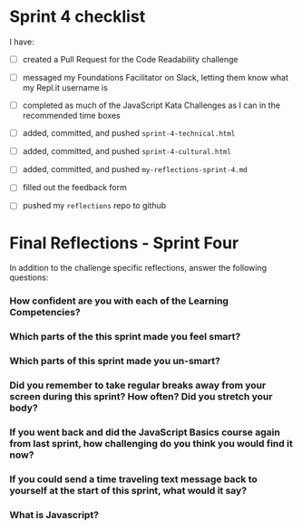 # Sprint 4 checklist

I have:
- [ ] created a Pull Request for the Code Readability challenge
- [ ] messaged my Foundations Facilitator on Slack, letting them know what my Repl.it username is
- [ ] completed as much of the JavaScript Kata Challenges as I can in the recommended time boxes
- [ ] added, committed, and pushed `sprint-4-technical.html` 
- [ ] added, committed, and pushed `sprint-4-cultural.html` 
- [ ] added, committed, and pushed `my-reflections-sprint-4.md`
- [ ] filled out the feedback form
- [ ] pushed my `reflections` repo to github


# Final Reflections - Sprint Four 

In addition to the challenge specific reflections, answer the following questions:

### How confident are you with each of the Learning Competencies?



### Which parts of the this sprint made you feel smart?



### Which parts of this sprint made you un-smart?



### Did you remember to take regular breaks away from your screen during this sprint? How often? Did you stretch your body?



### If you went back and did the JavaScript Basics course again from last sprint, how challenging do you think you would find it now?



### If you could send a time traveling text message back to yourself at the start of this sprint, what would it say? 



### What is Javascript?


